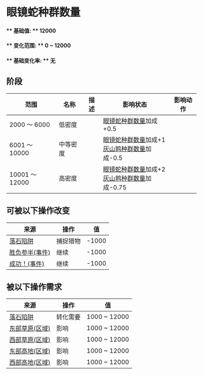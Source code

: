 # 眼镜蛇种群数量  
#### ** 基础值: ** 12000   
#### ** 变化范围: ** 0 ~ 12000  
#### ** 基础变化率: ** 无   
## 阶段  
范围  |  名称  |  描述  |  影响状态  |  影响动作  
----  |  ----  |  ----  |  ----  |  ----  
2000 ～ 6000  |  低密度  |    |  [眼镜蛇种群数量](Pop_Cobra.md)加成+0.5  |    
6001 ～ 10000  |  中等密度  |    |  [眼镜蛇种群数量](Pop_Cobra.md)加成+1<br>[灰山鹑种群数量](Pop_Partridge.md)加成-0.5  |    
10001 ～ 12000  |  高密度  |    |  [眼镜蛇种群数量](Pop_Cobra.md)加成+2<br>[灰山鹑种群数量](Pop_Partridge.md)加成-0.75  |    
## 可被以下操作改变  
来源  |  操作  |  值  
----  |  ----  |  ----  
[落石陷阱](DeadfallTrap.md)  |  捕捉猎物  |  -1000  
[胜负参半(事件)](Event_CobraFightMixedSuccess.md)  |  继续  |  -1000  
[成功！(事件)](Event_CobraFightSuccess.md)  |  继续  |  -1000  
## 被以下操作需求  
来源  |  操作  |  值  
----  |  ----  |  ----  
[落石陷阱](DeadfallTrap.md)  |  转化需要  |  1000 ~ 12000  
[东部草原(区域)](GrasslandsE.md)  |  影响  |  1000 ~ 12000  
[西部草原(区域)](GrasslandsW.md)  |  影响  |  1000 ~ 12000  
[东部高地(区域)](HighlandsEastern.md)  |  影响  |  1000 ~ 12000  
[西部高地(区域)](HighlandsWestern.md)  |  影响  |  1000 ~ 12000  


<script>document.title="眼镜蛇种群数量 - 卡牌生存百科 Card Survival Wiki";</script>